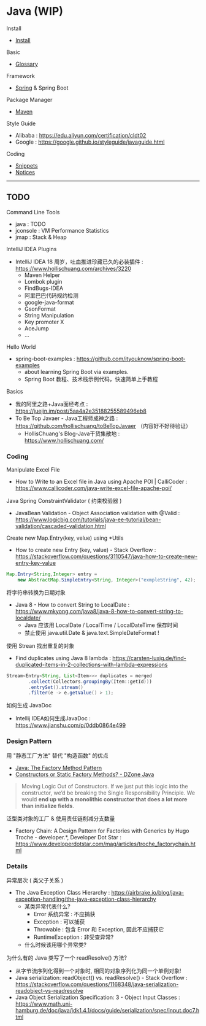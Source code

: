 # Java (WIP)

Install

- [Install](/snips/java/install.md)

Basic

- [Glossary](/snips/java/glossary.md)

Framework

- [Spring](/snips/java/spring.md) & Spring Boot

<!-- Already moved to Home's README.md -->
<!-- - [Spock](/snips/java/spock.md) - Unit Tests -->

Package Manager

- [Maven](/snips/java/maven.md)

Style Guide

- Alibaba : https://edu.aliyun.com/certification/cldt02
- Google : https://google.github.io/styleguide/javaguide.html

Coding

- [Snippets](/snips/java/snippets.md)
- [Notices](/snips/java/notices.md)

---

## TODO

Command Line Tools

- java : TODO
- jconsole : VM Performance Statistics
- jmap : Stack & Heap

IntelliJ IDEA Plugins

- IntelliJ IDEA 18 周岁，吐血推进珍藏已久的必装插件 : https://www.hollischuang.com/archives/3220
    - Maven Helper
    - Lombok plugin
    - FindBugs-IDEA
    - 阿里巴巴代码规约检测
    - google-java-format
    - GsonFormat
    - String Manipulation
    - Key promoter X
    - AceJump
    - …

Hello World

- spring-boot-examples : https://github.com/ityouknow/spring-boot-examples
    - about learning Spring Boot via examples.
    - Spring Boot 教程、技术栈示例代码，快速简单上手教程

Basics

- 我的阿里之路+Java面经考点 : https://juejin.im/post/5aa4a2e35188255589496eb8
- To Be Top Javaer - Java工程师成神之路 : https://github.com/hollischuang/toBeTopJavaer （内容好不好待验证）
    - HollisChuang's Blog-Java干货集散地 : https://www.hollischuang.com/

### Coding

Manipulate Excel File

- How to Write to an Excel file in Java using Apache POI | CalliCoder : https://www.callicoder.com/java-write-excel-file-apache-poi/

Java Spring ConstraintValidator ( 约束校验器 )

- JavaBean Validation - Object Association validation with @Valid
  : https://www.logicbig.com/tutorials/java-ee-tutorial/bean-validation/cascaded-validation.html

Create new Map.Entry(key, velue) using \*Utils

- How to create new Entry (key, value) - Stack Overflow : https://stackoverflow.com/questions/3110547/java-how-to-create-new-entry-key-value

```java
Map.Entry<String,Integer> entry =
    new AbstractMap.SimpleEntry<String, Integer>("exmpleString", 42);
```

将字符串转换为日期对象

- Java 8 - How to convert String to LocalDate : https://www.mkyong.com/java8/java-8-how-to-convert-string-to-localdate/
    - Java 应该用 LocalDate / LocalTime / LocalDateTime 保存时间
    - 禁止使用 java.util.Date & java.text.SimpleDateFormat !

使用 Strean 找出重复的对象

- Find duplicates using Java 8 lambda : https://carsten-luxig.de/find-duplicated-items-in-2-collections-with-lambda-expressions

```java
Stream<Entry<String, List<Item>>> duplicates = merged
        .collect(Collectors.groupingBy(Item::getId)))
        .entrySet().stream()
        .filter(e -> e.getValue() > 1);
```

如何生成 JavaDoc

- Intellij IDEA如何生成JavaDoc : https://www.jianshu.com/p/0ddb0864e499

### Design Pattern

用 "静态工厂方法" 替代 "构造函数" 的优点

- [Java: The Factory Method Pattern](http://t.cn/E9O7ZRI )
- [Constructors or Static Factory Methods? - DZone Java]( http://t.cn/E9Oq9qC )

> Moving Logic Out of Constructors. If we just put this logic into the constructor, we’d be breaking the Single Responsibility Principle. We would **end up with a monolithic constructor that does a lot more than initialize fields**.

泛型类对象的工厂 & 使用责任链削减分支数量

- Factory Chain: A Design Pattern for Factories with Generics by Hugo Troche - developer.*, Developer Dot Star : https://www.developerdotstar.com/mag/articles/troche_factorychain.html

### Details

异常层次 ( 类父子关系 )

- The Java Exception Class Hierarchy : https://airbrake.io/blog/java-exception-handling/the-java-exception-class-hierarchy
    - 某类异常代表什么?
        - Error 系统异常 : 不应捕获
        - Exception : 可以捕获
        - Throwable : 包含 Error 和 Exception, 因此不应捕获它
        - RuntimeException : 非受查异常?
    - 什么时候该用哪个异常类?

为什么有的 Java 类写了一个 readResolve() 方法?

- 从字节流序列化得到一个对象时, 相同的对象序列化为同一个单例对象!
- Java serialization: readObject() vs. readResolve() - Stack Overflow : https://stackoverflow.com/questions/1168348/java-serialization-readobject-vs-readresolve
- Java Object Serialization Specification: 3 - Object Input Classes : https://www.math.uni-hamburg.de/doc/java/jdk1.4.1/docs/guide/serialization/spec/input.doc7.html
